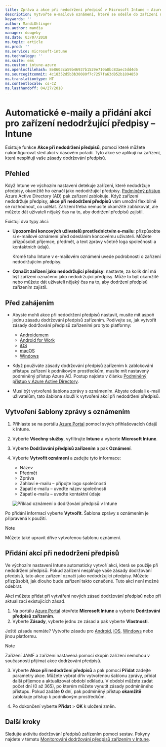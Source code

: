 ```yaml
---
title: Zpráva a akce při nedodržení předpisů v Microsoft Intune – Azure | Microsoft Docs
description: Vytvořte e-mailové oznámení, které se odešle do zařízení nedodržujícího předpisy. Přidejte akce, které se provedou, když je zařízení označeno jako nedodržující předpisy. Můžete třeba přidat období odkladu, během kterého musí uživatel dodržení předpisů zajistit, nebo vytvořit plán k zablokování přístupu, dokud zařízení nebude předpisy dodržovat. Použijte k tomu Microsoft Intune v Azure.
keywords: ''
author: MandiOhlinger
ms.author: mandia
manager: dougeby
ms.date: 03/07/2018
ms.topic: article
ms.prod: ''
ms.service: microsoft-intune
ms.technology: ''
ms.suite: ems
ms.custom: intune-azure
ms.openlocfilehash: 8e8603ca59b46937b1529e710a8bc83aec5dd4d6
ms.sourcegitcommit: 4c18352d5b3b30080f7c7257fa63d852b1894850
ms.translationtype: HT
ms.contentlocale: cs-CZ
ms.lasthandoff: 04/27/2018
---
```

# <a name="automate-email-and-add-actions-for-noncompliant-devices---intune"></a>Automatické e-maily a přidání akcí pro zařízení nedodržující předpisy – Intune

Existuje funkce **Akce při nedodržení předpisů**, pomocí které můžete nakonfigurovat sled akcí v časovém pořadí. Tyto akce se aplikují na zařízení, která nesplňují vaše zásady dodržování předpisů. 

## <a name="overview"></a>Přehled
Když Intune ve výchozím nastavení detekuje zařízení, které nedodržuje předpisy, okamžitě ho označí jako nedodržující předpisy. [Podmíněný přístup](https://docs.microsoft.com/azure/active-directory/active-directory-conditional-access-azure-portal) Azure Active Directory (AD) pak zařízení zablokuje. Když zařízení nedodržuje předpisy, **akce při nedodržení předpisů** vám umožní flexibilně se rozhodnout, co udělat. Zařízení třeba nemusíte okamžitě zablokovat, ale můžete dát uživateli nějaký čas na to, aby dodržení předpisů zajistil.

Existují dva typy akcí:

- **Upozornění koncových uživatelů prostřednictvím e-mailu**: přizpůsobte si e-mailové oznámení před odesláním koncovému uživateli. Můžete přizpůsobit příjemce, předmět, a text zprávy včetně loga společnosti a kontaktních údajů.

    Kromě toho Intune v e-mailovém oznámení uvede podrobnosti o zařízení nedodržujícím předpisy.

- **Označit zařízení jako nedodržující předpisy**: nastavte, za kolik dní má být zařízení označeno jako nedodržující předpisy. Může to být okamžitě nebo můžete dát uživateli nějaký čas na to, aby dodržení předpisů zařízením zajistil.

## <a name="before-you-begin"></a>Před zahájením

- Abyste mohli akce při nedodržení předpisů nastavit, musíte mít aspoň jednu zásadu dodržování předpisů zařízením. Podívejte se, jak vytvořit zásady dodržování předpisů zařízeními pro tyto platformy:

  - [Androidemem](compliance-policy-create-android.md)
  - [Android for Work](compliance-policy-create-android-for-work.md)
  - [iOS](compliance-policy-create-ios.md)
  - [macOS](compliance-policy-create-mac-os.md)
  - [Windows](compliance-policy-create-windows.md)

- Když používáte zásady dodržování předpisů zařízením k zablokování přístupu zařízení k podnikovým prostředkům, musíte mít nastavený podmíněný přístup Azure AD. Postup najdete v článku [Podmíněný přístup v Azure Active Directory](https://docs.microsoft.com/azure/active-directory/active-directory-conditional-access-azure-portal).

- Musí být vytvořená šablona zprávy s oznámením. Abyste odeslali e-mail uživatelům, tato šablona slouží k vytvoření akcí při nedodržení předpisů.

## <a name="create-a-notification-message-template"></a>Vytvoření šablony zprávy s oznámením

1. Přihlaste se na portálu [Azure Portal](https://portal.azure.com) pomocí svých přihlašovacích údajů k Intune. 
2. Vyberte **Všechny služby**, vyfiltrujte **Intune** a vyberte **Microsoft Intune**.
3. Vyberte **Dodržování předpisů zařízením** a pak **Oznámení**. 
4. Vyberte **Vytvořit oznámení** a zadejte tyto informace:

   - Název
   - Předmět
   - Zpráva
   - Záhlaví e-mailu – připojte logo společnosti
   - Zápatí e-mailu – uveďte název společnosti
   - Zápatí e-mailu – uveďte kontaktní údaje

   ![Příklad oznámení o dodržování předpisů v Intune](./media/actionsfornoncompliance-1.PNG)

Po přidání informací vyberte **Vytvořit**. Šablona zprávy s oznámením je připravená k použití.

> [!NOTE]
> Můžete také upravit dříve vytvořenou šablonu oznámení.

## <a name="add-actions-for-noncompliance"></a>Přidání akcí při nedodržení předpisů

Ve výchozím nastavení Intune automaticky vytvoří akci, která se použije při nedodržení předpisů. Pokud zařízení nesplňuje vaše zásady dodržování předpisů, tato akce zařízení označí jako nedodržující předpisy. Můžete přizpůsobit, jak dlouho bude zařízení takto označené. Tuto akci není možné odebrat.

Akci můžete přidat při vytváření nových zásad dodržování předpisů nebo při aktualizaci existujících zásad. 

1. Na portálu [Azure Portal](https://portal.azure.com) otevřete **Microsoft Intune** a vyberte **Dodržování předpisů zařízením**.
2. Vyberte **Zásady**, vyberte jednu ze zásad a pak vyberte **Vlastnosti**. 

  Ještě zásadu nemáte? Vytvořte zásadu pro [Android](compliance-policy-create-android.md), [iOS](compliance-policy-create-ios.md), [Windows](compliance-policy-create-windows.md) nebo jinou platformu.
  
  > [!NOTE]
  > Zařízení JAMF a zařízení nastavená pomocí skupin zařízení nemohou v současnosti přijímat akce dodržování předpisů.

3. Vyberte **Akce při nedodržení předpisů** a pak pomocí **Přidat** zadejte parametry akce. Můžete vybrat dřív vytvořenou šablonu zprávy, přidat další příjemce a aktualizovat období odkladu. V období můžete zadat počet dní (0 až 365), po kterém můžete vynutit zásady podmíněného přístupu. Pokud zadáte **0** dní, pak podmíněný přístup **okamžitě** zablokuje přístup k podnikovým prostředkům.

4. Po dokončení vyberte **Přidat** > **OK** k uložení změn.

## <a name="next-steps"></a>Další kroky
Sledujte aktivitu dodržování předpisů zařízením pomocí sestav. Pokyny najdete v tématu [Monitorování dodržování předpisů zařízením v Intune](device-compliance-monitor.md).
